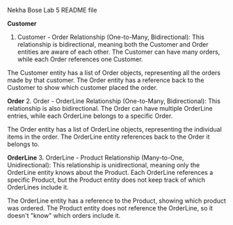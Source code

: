 Nekha Bose Lab 5 README file

**Customer**
1. Customer - Order Relationship (One-to-Many, Bidirectional):
This relationship is bidirectional, meaning both the Customer and Order entities are aware of each other. The Customer can have many orders, while each Order references one Customer.

The Customer entity has a list of Order objects, representing all the orders made by that customer.
The Order entity has a reference back to the Customer to show which customer placed the order.

**Order**
2. Order - OrderLine Relationship (One-to-Many, Bidirectional):
This relationship is also bidirectional. The Order can have multiple OrderLine entries, while each OrderLine belongs to a specific Order.

The Order entity has a list of OrderLine objects, representing the individual items in the order.
The OrderLine entity references back to the Order it belongs to.

**OrderLine**
3. OrderLine - Product Relationship (Many-to-One, Unidirectional):
This relationship is unidirectional, meaning only the OrderLine entity knows about the Product. Each OrderLine references a specific Product, but the Product entity does not keep track of which OrderLines include it.

The OrderLine entity has a reference to the Product, showing which product was ordered.
The Product entity does not reference the OrderLine, so it doesn't "know" which orders include it.